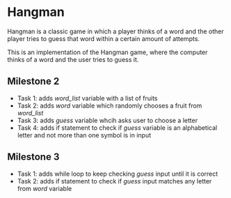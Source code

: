 # Hangman
Hangman is a classic game in which a player thinks of a word and the other player tries to guess that word within a certain amount of attempts.

This is an implementation of the Hangman game, where the computer thinks of a word and the user tries to guess it. 

## Milestone 2

* Task 1: adds *word_list* variable with a list of fruits
* Task 2: adds *word* variable which randomly chooses a fruit from *word_list*
* Task 3: adds *guess* variable whcih asks user to choose a letter
* Task 4: adds if statement to check if *guess* variable is an alphabetical letter and not more than one symbol is in input 

## Milestone 3

* Task 1: adds while loop to keep checking *guess* input until it is correct
* Task 2: adds if statement to check if *guess* input matches any letter from *word* variable
